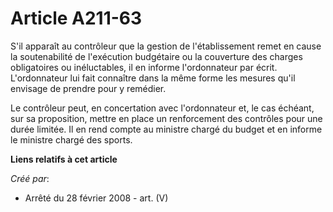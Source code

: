 # Article A211-63

S'il apparaît au contrôleur que la gestion de l'établissement remet en cause la soutenabilité de l'exécution budgétaire ou la
couverture des charges obligatoires ou inéluctables, il en informe l'ordonnateur par écrit. L'ordonnateur lui fait connaître
dans la même forme les mesures qu'il envisage de prendre pour y remédier.

Le contrôleur peut, en concertation avec l'ordonnateur et, le cas échéant, sur sa proposition, mettre en place un
renforcement des contrôles pour une durée limitée. Il en rend compte au ministre chargé du budget et en informe le ministre
chargé des sports.

**Liens relatifs à cet article**

_Créé par_:

  - Arrêté du 28 février 2008 - art. (V)
